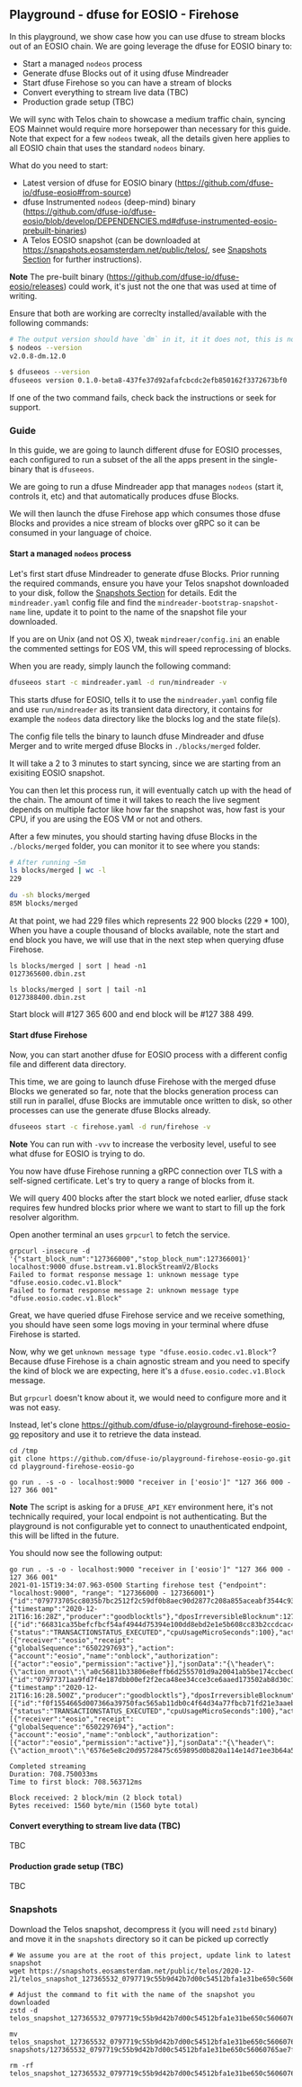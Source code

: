 ## Playground - dfuse for EOSIO - Firehose

In this playground, we show case how you can use dfuse to stream blocks out of an EOSIO
chain. We are going leverage the dfuse for EOSIO binary to:

- Start a managed `nodeos` process
- Generate dfuse Blocks out of it using dfuse Mindreader
- Start dfuse Firehose so you can have a stream of blocks
- Convert everything to stream live data (TBC)
- Production grade setup (TBC)

We will sync with Telos chain to showcase a medium traffic chain, syncing EOS Mainnet would
require more horsepower than necessary for this guide. Note that expect for a few `nodeos`
tweak, all the details given here applies to all EOSIO chain that uses the standard `nodeos`
binary.

What do you need to start:
- Latest version of dfuse for EOSIO binary (https://github.com/dfuse-io/dfuse-eosio#from-source)
- dfuse Instrumented `nodeos` (deep-mind) binary (https://github.com/dfuse-io/dfuse-eosio/blob/develop/DEPENDENCIES.md#dfuse-instrumented-eosio-prebuilt-binaries)
- A Telos EOSIO snapshot (can be downloaded at https://snapshots.eosamsterdam.net/public/telos/, see [Snapshots Section](#snapshots) for further instructions).

**Note** The pre-built binary (https://github.com/dfuse-io/dfuse-eosio/releases) could work, it's just
not the one that was used at time of writing.

Ensure that both are working are correclty installed/available with the following commands:

```bash
# The output version should have `dm` in it, it it does not, this is not a dfuse Instrumented `nodeos` process
$ nodeos --version
v2.0.8-dm.12.0

$ dfuseeos --version
dfuseeos version 0.1.0-beta8-437fe37d92afafcbcdc2efb850162f3372673bf0
```

If one of the two command fails, check back the instructions or seek for support.

### Guide

In this guide, we are going to launch different dfuse for EOSIO processes, each configured
to run a subset of the all the apps present in the single-binary that is `dfuseeos`.

We are going to run a dfuse Mindreader app that manages `nodeos` (start it, controls it, etc) and that
automatically produces dfuse Blocks.

We will then launch the dfuse Firehose app which consumes those dfuse Blocks and provides
a nice stream of blocks over gRPC so it can be consumed in your language of choice.

#### Start a managed `nodeos` process

Let's first start dfuse Mindreader to generate dfuse Blocks. Prior running the required commands, ensure you have your Telos snapshot downloaded to your disk, follow the [Snapshots Section](#snapshots) for details. Edit the `mindreader.yaml` config file and find the `mindreader-bootstrap-snapshot-name` line, update it to point to the name of the snapshot file your downloaded.

If you are on Unix (and not OS X), tweak `mindreaer/config.ini` an enable the commented settings for EOS VM, this will speed reprocessing of blocks.

When you are ready, simply launch the following command:

```bash
dfuseeos start -c mindreader.yaml -d run/mindreader -v
```

This starts dfuse for EOSIO, tells it to use the `mindreader.yaml` config file and use `run/mindreader` as its transient data directory, it contains for example the `nodeos` data directory like the blocks log and the state file(s).

The config file tells the binary to launch dfuse Mindreader and dfuse Merger and to write merged dfuse Blocks in `./blocks/merged` folder.

It will take a 2 to 3 minutes to start syncing, since we are starting from an exisiting EOSIO snapshot.

You can then let this process run, it will eventually catch up with the head of the chain. The amount of time it will takes to reach the live segment depends on multiple factor like how far the snapshot was, how fast is your CPU, if you are using the EOS VM or not and others.

After a few minutes, you should starting having dfuse Blocks in the `./blocks/merged`
folder, you can monitor it to see where you stands:

```bash
# After running ~5m
ls blocks/merged | wc -l
229

du -sh blocks/merged
85M	blocks/merged
```

At that point, we had 229 files which represents 22 900 blocks (229 * 100), When you have a couple thousand of blocks available, note the start and end block you have, we will use that
in the next step when querying dfuse Firehose.

```
ls blocks/merged | sort | head -n1
0127365600.dbin.zst

ls blocks/merged | sort | tail -n1
0127388400.dbin.zst
```

Start block will #127 365 600 and end block will be #127 388 499.

#### Start dfuse Firehose

Now, you can start another dfuse for EOSIO process with a different config file and
different data directory.

This time, we are going to launch dfuse Firehose with the merged dfuse Blocks we generated so far, note that the blocks generation process can still run in parallel, dfuse Blocks are immutable once written to disk, so other processes can use the generate dfuse Blocks already.

```bash
dfuseeos start -c firehose.yaml -d run/firehose -v
```

**Note** You can run with `-vvv` to increase the verbosity level, useful to see what
dfuse for EOSIO is trying to do.

You now have dfuse Firehose running a gRPC connection over TLS with a self-signed
certificate. Let's try to query a range of blocks from it.

We will query 400 blocks after the start block we noted earlier, dfuse stack requires few hundred blocks prior where we want to start to fill up the fork resolver algorithm.

Open another terminal an uses `grpcurl` to fetch the service.

```
grpcurl -insecure -d '{"start_block_num":"127366000","stop_block_num":127366001}' localhost:9000 dfuse.bstream.v1.BlockStreamV2/Blocks
Failed to format response message 1: unknown message type "dfuse.eosio.codec.v1.Block"
Failed to format response message 2: unknown message type "dfuse.eosio.codec.v1.Block"
```

Great, we have queried dfuse Firehose service and we receive something, you should have
seen some logs moving in your terminal where dfuse Firehose is started.

Now, why we get `unknown message type "dfuse.eosio.codec.v1.Block"`? Because dfuse Firehose
is a chain agnostic stream and you need to specify the kind of block we are expecting, here
it's a `dfuse.eosio.codec.v1.Block` message.

But `grpcurl` doesn't know about it, we would need to configure more and it was not easy.

Instead, let's clone https://github.com/dfuse-io/playground-firehose-eosio-go repository
and use it to retrieve the data instead.

```
cd /tmp
git clone https://github.com/dfuse-io/playground-firehose-eosio-go.git
cd playground-firehose-eosio-go

go run . -s -o - localhost:9000 "receiver in ['eosio']" "127 366 000 - 127 366 001"
```

**Note** The script is asking for a `DFUSE_API_KEY` environment here, it's not technically
required, your local endpoint is not authenticating. But the playground is not configurable
yet to connect to unauthenticated endpoint, this will be lifted in the future.

You should now see the following output:

```
go run . -s -o - localhost:9000 "receiver in ['eosio']" "127 366 000 - 127 366 001"
2021-01-15T19:34:07.963-0500 Starting firehose test {"endpoint": "localhost:9000", "range": "127366000 - 127366001"}
{"id":"079773705cc8035b7bc2512f2c59df0b8aec90d2877c208a855aceabf3544c93","number":127366000,"header":{"timestamp":"2020-12-21T16:16:28Z","producer":"goodblocktls"},"dposIrreversibleBlocknum":127365667,"filteredTransactionTraces":[{"id":"66831ca35befcfbcf54af4944d75394e100dd8ebd2e1e5b608cc83b2ccdcac40","receipt":{"status":"TRANSACTIONSTATUS_EXECUTED","cpuUsageMicroSeconds":100},"actionTraces":[{"receiver":"eosio","receipt":{"globalSequence":"6502297693"},"action":{"account":"eosio","name":"onblock","authorization":[{"actor":"eosio","permission":"active"}],"jsonData":"{\"header\":{\"action_mroot\":\"a0c56811b33806e8effb6d2555701d9a20041ab5be174ccbec0098e6457527aa\",\"confirmed\":0,\"new_producers\":null,\"previous\":\"0797736ea8eaa4a31d762f3c1b35dcd6d693bf852bc612e3cbffd608112f6b90\",\"producer\":\"goodblocktls\",\"schedule_version\":2366,\"timestamp\":1323765175,\"transaction_mroot\":\"3dd8731544f9ce4ef5df935124052b8796157c2411d97d8d18a613b65cdf2bab\"}}"},"actionOrdinal":1}]}]}
{"id":"07977371aa9fd7f4e187dbb00ef2f2eca48ee34cce3ce6aaed173502ab8d30c1","number":127366001,"header":{"timestamp":"2020-12-21T16:16:28.500Z","producer":"goodblocktls"},"dposIrreversibleBlocknum":127365667,"filteredTransactionTraces":[{"id":"f0f1554665d007366a39750fac565ab11db0c4f64d34a77fbcb71fd21e3aaeb5","receipt":{"status":"TRANSACTIONSTATUS_EXECUTED","cpuUsageMicroSeconds":100},"actionTraces":[{"receiver":"eosio","receipt":{"globalSequence":"6502297694"},"action":{"account":"eosio","name":"onblock","authorization":[{"actor":"eosio","permission":"active"}],"jsonData":"{\"header\":{\"action_mroot\":\"6576e5e8c20d95728475c659895d0b820a114e14d71ee3b64a5717fac546a86e\",\"confirmed\":0,\"new_producers\":null,\"previous\":\"0797736fd82abd6f6ddacc920434199b61f6522f0b897e90cb75081cd7352eaf\",\"producer\":\"goodblocktls\",\"schedule_version\":2366,\"timestamp\":1323765176,\"transaction_mroot\":\"0000000000000000000000000000000000000000000000000000000000000000\"}}"},"actionOrdinal":1}]}]}

Completed streaming
Duration: 708.750033ms
Time to first block: 708.563712ms

Block received: 2 block/min (2 block total)
Bytes received: 1560 byte/min (1560 byte total)
```

#### Convert everything to stream live data (TBC)

TBC

#### Production grade setup (TBC)

TBC

### Snapshots

Download the Telos snapshot, decompress it (you will need `zstd` binary) and move it in the
`snapshots` directory so it can be picked up correctly

```
# We assume you are at the root of this project, update link to latest snapshot
wget https://snapshots.eosamsterdam.net/public/telos/2020-12-21/telos_snapshot_127365532_0797719c55b9d42b7d00c54512bfa1e31be650c56060765ae7f93cfbf2c0b282.bin.zst

# Adjust the command to fit with the name of the snapshot you downloaded
zstd -d telos_snapshot_127365532_0797719c55b9d42b7d00c54512bfa1e31be650c56060765ae7f93cfbf2c0b282.bin.zst

mv telos_snapshot_127365532_0797719c55b9d42b7d00c54512bfa1e31be650c56060765ae7f93cfbf2c0b282.bin snapshots/127365532_0797719c55b9d42b7d00c54512bfa1e31be650c56060765ae7f93cfbf2c0b282.bin

rm -rf telos_snapshot_127365532_0797719c55b9d42b7d00c54512bfa1e31be650c56060765ae7f93cfbf2c0b282.bin.zst
```